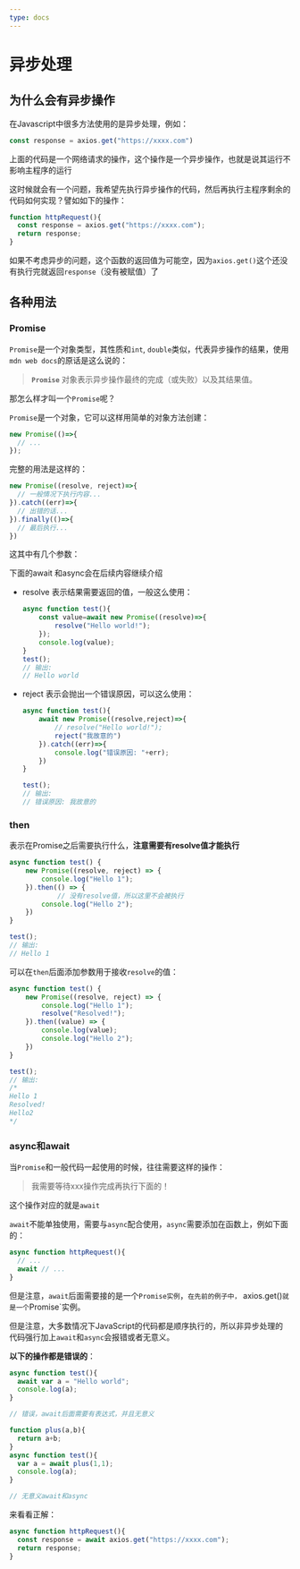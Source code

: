 ```yaml
---
type: docs
---
```


# 异步处理

## 为什么会有异步操作

在Javascript中很多方法使用的是异步处理，例如：

```javascript
const response = axios.get("https://xxxx.com")
```

上面的代码是一个网络请求的操作，这个操作是一个异步操作，也就是说其运行不影响主程序的运行

这时候就会有一个问题，我希望先执行异步操作的代码，然后再执行主程序剩余的代码如何实现？譬如如下的操作：

```javascript
function httpRequest(){
  const response = axios.get("https://xxxx.com");
  return response;
}
```

如果不考虑异步的问题，这个函数的返回值为可能空，因为`axios.get()`这个还没有执行完就返回`response`（没有被赋值）了

## 各种用法

### Promise

`Promise`是一个对象类型，其性质和`int`, `double`类似，代表异步操作的结果，使用`mdn web docs`的原话是这么说的：

> **`Promise`** 对象表示异步操作最终的完成（或失败）以及其结果值。

那怎么样才叫一个`Promise`呢？

`Promise`是一个对象，它可以这样用简单的对象方法创建：

```js
new Promise(()=>{
  // ...
});
```

完整的用法是这样的：

```js
new Promise((resolve, reject)=>{
  // 一般情况下执行内容...
}).catch((err)=>{
  // 出错的话...
}).finally(()=>{
  // 最后执行...
})
```

这其中有几个参数：

下面的await 和async会在后续内容继续介绍

- resolve
  表示结果需要返回的值，一般这么使用：

  ```js
  async function test(){
      const value=await new Promise((resolve)=>{
          resolve("Hello world!");
      });
      console.log(value);
  }
  test();
  // 输出: 
  // Hello world
  ```

- reject
  表示会抛出一个错误原因，可以这么使用：

  ```js
  async function test(){
      await new Promise((resolve,reject)=>{
          // resolve("Hello world!");
          reject("我故意的")
      }).catch((err)=>{
          console.log("错误原因: "+err);
      })
  }
  
  test();
  // 输出: 
  // 错误原因: 我故意的
  ```

### then

表示在Promise之后需要执行什么，**注意需要有resolve值才能执行**

```js
async function test() {
    new Promise((resolve, reject) => {
        console.log("Hello 1");
    }).then(() => {
		    // 没有resolve值，所以这里不会被执行
        console.log("Hello 2");
    })
}

test();
// 输出: 
// Hello 1
```

可以在`then`后面添加参数用于接收`resolve`的值：

```js
async function test() {
    new Promise((resolve, reject) => {
        console.log("Hello 1");
        resolve("Resolved!");
    }).then((value) => {
        console.log(value);
        console.log("Hello 2");
    })
}

test();
// 输出:
/*
Hello 1
Resolved!
Hello2
*/
```

### async和await

当`Promise`和一般代码一起使用的时候，往往需要这样的操作：

> 我需要等待xxx操作完成再执行下面的！

这个操作对应的就是`await`

`await`不能单独使用，需要与`async`配合使用，`async`需要添加在函数上，例如下面的：

```js
async function httpRequest(){
  // ...
  await // ...
}
```

但是注意，`await`后面需要接的是一个`Promise实例`，`在先前的例子中，` axios.get()`就是一个`Promise`实例。

但是注意，大多数情况下JavaScript的代码都是顺序执行的，所以非异步处理的代码强行加上`await`和`async`会报错或者无意义。

**以下的操作都是错误的**：

```js
async function test(){
  await var a = "Hello world";
  console.log(a);
}

// 错误，await后面需要有表达式，并且无意义
```

```js
function plus(a,b){
  return a+b;
}
async function test(){
  var a = await plus(1,1);
  console.log(a);
}

// 无意义await和async
```

来看看正解：

```js
async function httpRequest(){
  const response = await axios.get("https://xxxx.com");
  return response;
}
```

